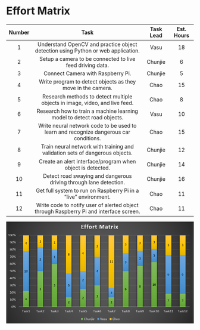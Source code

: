 # Effort Matrix

| Number | Task | Task Lead | Est. Hours |
|:------:|:----:|:---------:|:----------:|
| 1 | Understand OpenCV and practice object detection using Python or web application. | Vasu | 18 |
| 2 | Setup a camera to be connected to live feed driving data. | Chunjie | 6 |
| 3 | Connect Camera with Raspberry Pi. | Chunjie | 5 |
| 4 | Write program to detect objects as they move in the camera. | Chao | 15 |
| 5 | Research methods to detect multiple objects in image, video, and live feed. | Chao| 8 |
| 6 | Research how to train a machine learning model to detect road objects. | Vasu | 10 |
| 7 | Write neural network code to be used to learn and recognize dangerous car conditions. | Chao | 15 |
| 8 | Train neural network with training and validation sets of dangerous objects. | Chunjie | 12 |
| 9 | Create an alert interface/program when object is detected. | Chunjie | 14 |
| 10 | Detect road swaying and dangerous driving through lane detection. | Chunjie | 16 |
| 11 | Get full system to run on Raspberry Pi in a “live” environment. | Chao | 11 |
| 12 | Write code to notify user of alerted object through Raspberry Pi and interface screen. | Chao| 11 |


![Effort Percentages by Task](https://github.com/VasuBhog/Senior-Project/blob/master/Effort_Matrix.PNG "Effort Percentages by Task")
